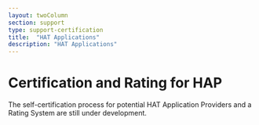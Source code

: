 ```yaml
---
layout: twoColumn
section: support
type: support-certification
title:  "HAT Applications"
description: "HAT Applications"
---
```


# Certification and Rating for HAP
The self-certification process for potential HAT Application Providers and a Rating System are still under development.
